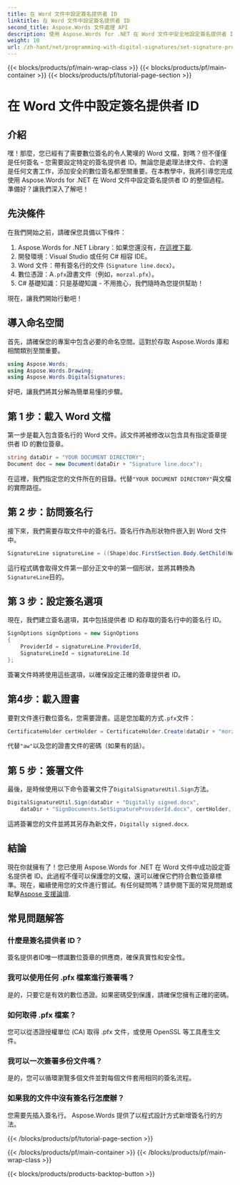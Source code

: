 ```yaml
---
title: 在 Word 文件中設定簽名提供者 ID
linktitle: 在 Word 文件中設定簽名提供者 ID
second_title: Aspose.Words 文件處理 API
description: 使用 Aspose.Words for .NET 在 Word 文件中安全地設定簽名提供者 ID。請依照我們詳細的 2000 字指南對您的文件進行數位簽章。
weight: 10
url: /zh-hant/net/programming-with-digital-signatures/set-signature-provider-id/
---
```


{{< blocks/products/pf/main-wrap-class >}}
{{< blocks/products/pf/main-container >}}
{{< blocks/products/pf/tutorial-page-section >}}

# 在 Word 文件中設定簽名提供者 ID

## 介紹

嘿！那麼，您已經有了需要數位簽名的令人驚嘆的 Word 文檔，對嗎？但不僅僅是任何簽名 - 您需要設定特定的簽名提供者 ID。無論您是處理法律文件、合約還是任何文書工作，添加安全的數位簽名都至關重要。在本教學中，我將引導您完成使用 Aspose.Words for .NET 在 Word 文件中設定簽名提供者 ID 的整個過程。準備好？讓我們深入了解吧！

## 先決條件

在我們開始之前，請確保您具備以下條件：

1. Aspose.Words for .NET Library：如果您還沒有，[在這裡下載](https://releases.aspose.com/words/net/).
2. 開發環境：Visual Studio 或任何 C# 相容 IDE。
3. Word 文件：帶有簽名行的文件 (`Signature line.docx`）。
4. 數位憑證：A`.pfx`證書文件（例如，`morzal.pfx`）。
5. C# 基礎知識：只是基礎知識 - 不用擔心，我們隨時為您提供幫助！

現在，讓我們開始行動吧！

## 導入命名空間

首先，請確保您的專案中包含必要的命名空間。這對於存取 Aspose.Words 庫和相關類別至關重要。

```csharp
using Aspose.Words;
using Aspose.Words.Drawing;
using Aspose.Words.DigitalSignatures;
```

好吧，讓我們將其分解為簡單易懂的步驟。

## 第 1 步：載入 Word 文檔

第一步是載入包含簽名行的 Word 文件。該文件將被修改以包含具有指定簽章提供者 ID 的數位簽章。

```csharp
string dataDir = "YOUR DOCUMENT DIRECTORY";
Document doc = new Document(dataDir + "Signature line.docx");
```

在這裡，我們指定您的文件所在的目錄。代替`"YOUR DOCUMENT DIRECTORY"`與文檔的實際路徑。

## 第 2 步：訪問簽名行

接下來，我們需要存取文件中的簽名行。簽名行作為形狀物件嵌入到 Word 文件中。

```csharp
SignatureLine signatureLine = ((Shape)doc.FirstSection.Body.GetChild(NodeType.Shape, 0, true)).SignatureLine;
```

這行程式碼會取得文件第一部分正文中的第一個形狀，並將其轉換為`SignatureLine`目的。

## 第 3 步：設定簽名選項

現在，我們建立簽名選項，其中包括提供者 ID 和存取的簽名行中的簽名行 ID。

```csharp
SignOptions signOptions = new SignOptions
{
    ProviderId = signatureLine.ProviderId,
    SignatureLineId = signatureLine.Id
};
```

簽署文件時將使用這些選項，以確保設定正確的簽章提供者 ID。

## 第4步：載入證書

要對文件進行數位簽名，您需要證書。這是您加載的方式`.pfx`文件：

```csharp
CertificateHolder certHolder = CertificateHolder.Create(dataDir + "morzal.pfx", "aw");
```

代替`"aw"`以及您的證書文件的密碼（如果有的話）。

## 第 5 步：簽署文件

最後，是時候使用以下命令簽署文件了`DigitalSignatureUtil.Sign`方法。

```csharp
DigitalSignatureUtil.Sign(dataDir + "Digitally signed.docx",
    dataDir + "SignDocuments.SetSignatureProviderId.docx", certHolder, signOptions);
```

這將簽署您的文件並將其另存為新文件，`Digitally signed.docx`.

## 結論

現在你就擁有了！您已使用 Aspose.Words for .NET 在 Word 文件中成功設定簽名提供者 ID。此過程不僅可以保護您的文檔，還可以確保它們符合數位簽章標準。現在，繼續使用您的文件進行嘗試。有任何疑問嗎？請參閱下面的常見問題或點擊[Aspose 支援論壇](https://forum.aspose.com/c/words/8).

## 常見問題解答

### 什麼是簽名提供者 ID？

簽名提供者ID唯一標識數位簽章的供應商，確保真實性和安全性。

### 我可以使用任何 .pfx 檔案進行簽署嗎？

是的，只要它是有效的數位憑證。如果密碼受到保護，請確保您擁有正確的密碼。

### 如何取得 .pfx 檔案？

您可以從憑證授權單位 (CA) 取得 .pfx 文件，或使用 OpenSSL 等工具產生文件。

### 我可以一次簽署多份文件嗎？

是的，您可以循環瀏覽多個文件並對每個文件套用相同的簽名流程。

### 如果我的文件中沒有簽名行怎麼辦？

您需要先插入簽名行。 Aspose.Words 提供了以程式設計方式新增簽名行的方法。

{{< /blocks/products/pf/tutorial-page-section >}}

{{< /blocks/products/pf/main-container >}}
{{< /blocks/products/pf/main-wrap-class >}}

{{< blocks/products/products-backtop-button >}}
